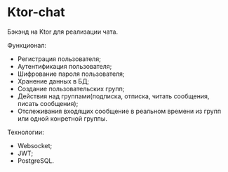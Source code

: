 # Ktor-chat
Бэкэнд на Ktor для реализации чата.  

Функционал:
- Регистрация пользователя;
- Аутентификация пользователя;
- Шифрование пароля пользователя;
- Хранение данных в БД;
- Создание пользовательских групп;
- Действия над группами(подписка, отписка, читать сообщения, писать сообщения);
- Отслеживания входящих сообщение в реальном времени из групп или одной конретной группы.

Технологии:
- Websocket;
- JWT;
- PostgreSQL.
